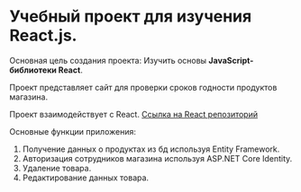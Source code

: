 # Учебный проект для изучения React.js.

 Основная цель создания проекта: Изучить основы **JavaScript-библиотеки React**.

Проект представляет сайт для проверки сроков годности продуктов магазина.

Проект взаимодействует с  React.
[Ссылка на React репозиторий](https://github.com/G0gix/ShopProductExpirationFront-end)


Основные функции приложения:
1. Получение данных о продуктах из бд используя Entity Framework.
2. Авторизация сотрудников магазина используя ASP.NET Core Identity.
3. Удаление товара.
4. Редактирование данных товара.
